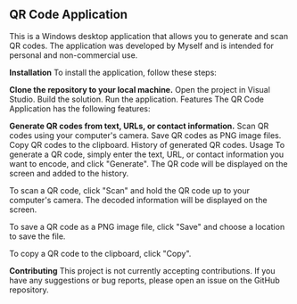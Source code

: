 <h2> QR Code Application </h2>
This is a Windows desktop application that allows you to generate and scan QR codes. The application was developed by Myself and is intended for personal and non-commercial use.

<b>Installation</b>
To install the application, follow these steps:

<b>Clone the repository to your local machine.</b>
Open the project in Visual Studio.
Build the solution.
Run the application.
Features
The QR Code Application has the following features:

<b>Generate QR codes from text, URLs, or contact information.</b>
Scan QR codes using your computer's camera.
Save QR codes as PNG image files.
Copy QR codes to the clipboard.
History of generated QR codes.
Usage
To generate a QR code, simply enter the text, URL, or contact information you want to encode, and click "Generate". The QR code will be displayed on the screen and added to the history.

To scan a QR code, click "Scan" and hold the QR code up to your computer's camera. The decoded information will be displayed on the screen.

To save a QR code as a PNG image file, click "Save" and choose a location to save the file.

To copy a QR code to the clipboard, click "Copy".

<b>Contributing</b>
This project is not currently accepting contributions. If you have any suggestions or bug reports, please open an issue on the GitHub repository.
